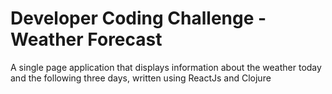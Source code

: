 # Developer Coding Challenge - Weather Forecast

A single page application that displays information about the weather today and the following three days, written using ReactJs and Clojure
